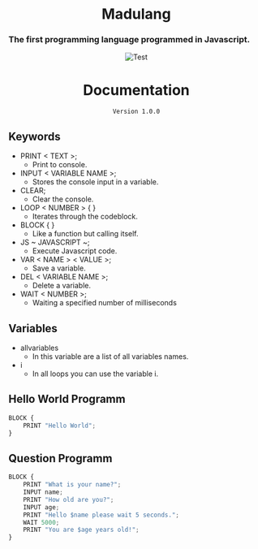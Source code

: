<h1 style="text-align: center;">Madulang</h1>

### The first programming language programmed in Javascript.

<img style="position: relative; left: 50%; transform: translate(-50%);" src="https://cdn.discordapp.com/attachments/916719076078919683/1018506139249414214/madulang.png" alt="Test">
<br>

<h1 style="text-align: center;">Documentation</h1>

<span style="text-align: center;">

```
Version 1.0.0
```
</span>

## Keywords

- PRINT < TEXT >;
    - Print to console.
- INPUT < VARIABLE NAME >;
    - Stores the console input in a variable.
- CLEAR;
    - Clear the console.
- LOOP < NUMBER > { }
    - Iterates through the codeblock.
- BLOCK { }
    - Like a function but calling itself.
- JS ~ JAVASCRIPT ~;
    - Execute Javascript code.
- VAR < NAME > < VALUE >;
    - Save a variable.
- DEL < VARIABLE NAME >;
    - Delete a variable.
- WAIT < NUMBER >;
    - Waiting a specified number of milliseconds

## Variables

- allvariables
    - In this variable are a list of all variables names.
- i
    - In all loops you can use the variable i.

## Hello World Programm

```js
BLOCK {
    PRINT "Hello World";
}
```

## Question Programm
```js
BLOCK {
    PRINT "What is your name?";
    INPUT name;
    PRINT "How old are you?";
    INPUT age;
    PRINT "Hello $name please wait 5 seconds.";
    WAIT 5000;
    PRINT "You are $age years old!";
}
```
